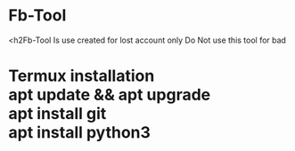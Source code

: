 # Fb-Tool
<h2Fb-Tool Is use created for lost account only Do Not use this tool for bad</h2>
<br>
<h1>Termux installation <br>
apt update && apt upgrade <br>
apt install git <br>
apt install python3<br>
</h1>
